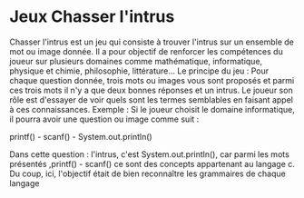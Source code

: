 # Jeux Chasser l'intrus

Chasser l'intrus est un jeu qui consiste à trouver l'intrus sur un ensemble de mot ou image donnée. Il a pour objectif de renforcer les compétences du joueur sur plusieurs domaines comme mathématique, informatique, physique et chimie, philosophie, littérature...
Le principe du jeu :
Pour chaque question donnée, trois mots ou images vous sont proposés et parmi ces trois mots il n'y a que deux bonnes réponses et un intrus. Le joueur son rôle est d'essayer de voir quels sont les termes semblables en faisant appel à ces connaissances.
Exemple :
Si le joueur choisit le domaine informatique, il pourra avoir une question ou image comme suit :

printf() - scanf() - System.out.println()

Dans cette question : l'intrus, c'est System.out.println(), car parmi les mots présentés ,printf() - scanf() ce sont des concepts appartenant au langage c.
Du coup, ici, l'objectif était de bien reconnaître les grammaires de chaque langage
